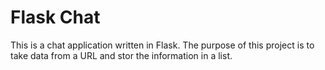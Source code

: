 # Flask Chat

This is a chat application written in Flask. The purpose of this project is to take data from a URL and stor the information in a list.